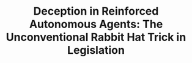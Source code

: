 ---
title: "Deception in Reinforced Autonomous Agents: The Unconventional Rabbit Hat Trick in Legislation"
image: "https://media.licdn.com/dms/image/D4D12AQH5MzQfDcdJnQ/article-cover_image-shrink_720_1280/0/1687240627330?e=2147483647&v=beta&t=fP8A-QYxsgTk_QnRKdT8D_kabErfFuVEicd2dOzW61w"
type: "resource-materials"
filter: "papers"
layout: "resource-materials/single"
link: "https://arxiv.org/abs/2405.04325"
draft: false
---